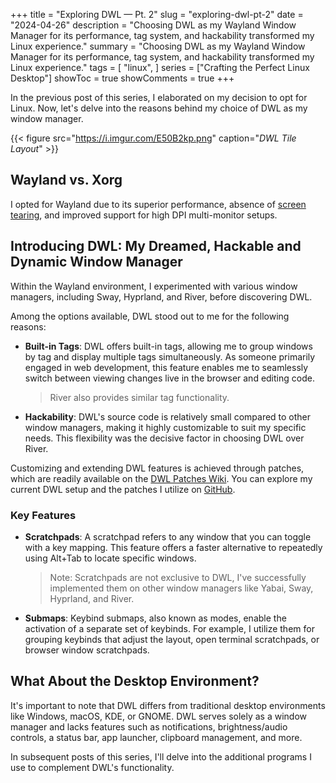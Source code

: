 +++
title = "Exploring DWL — Pt. 2"
slug = "exploring-dwl-pt-2"
date = "2024-04-26"
description = "Choosing DWL as my Wayland Window Manager for its performance, tag system, and hackability transformed my Linux experience."
summary = "Choosing DWL as my Wayland Window Manager for its performance, tag system, and hackability transformed my Linux experience."
tags = [
  "linux",
]
series = ["Crafting the Perfect Linux Desktop"]
showToc = true
showComments = true
+++

In the previous post of this series, I elaborated on my decision to opt for Linux. Now, let's delve into the reasons behind my choice of DWL as my window manager.

{{< figure src="https://i.imgur.com/E50B2kp.png" caption="*DWL Tile Layout*" >}}

## Wayland vs. Xorg

I opted for Wayland due to its superior performance, absence of [screen tearing](https://en.wikipedia.org/wiki/Screen_tearing), and improved support for high DPI multi-monitor setups.

## Introducing DWL: My Dreamed, Hackable and Dynamic Window Manager

Within the Wayland environment, I experimented with various window managers, including Sway, Hyprland, and River, before discovering DWL.

Among the options available, DWL stood out to me for the following reasons:

- **Built-in Tags**: DWL offers built-in tags, allowing me to group windows by tag and display multiple tags simultaneously. As someone primarily engaged in web development, this feature enables me to seamlessly switch between viewing changes live in the browser and editing code.

  > River also provides similar tag functionality.

- **Hackability**: DWL's source code is relatively small compared to other window managers, making it highly customizable to suit my specific needs. This flexibility was the decisive factor in choosing DWL over River.

Customizing and extending DWL features is achieved through patches, which are readily available on the [DWL Patches Wiki](https://codeberg.org/dwl/dwl-patches/wiki). You can explore my current DWL setup and the patches I utilize on [GitHub](https://github.com/wochap/dwl/tree/v0.6-a/patches-11-apr-2024/patches#patches).

### Key Features

- **Scratchpads**: A scratchpad refers to any window that you can toggle with a key mapping. This feature offers a faster alternative to repeatedly using Alt+Tab to locate specific windows.

  > Note: Scratchpads are not exclusive to DWL, I've successfully implemented them on other window managers like Yabai, Sway, Hyprland, and River.

- **Submaps**: Keybind submaps, also known as modes, enable the activation of a separate set of keybinds. For example, I utilize them for grouping keybinds that adjust the layout, open terminal scratchpads, or browser window scratchpads.

## What About the Desktop Environment?

It's important to note that DWL differs from traditional desktop environments like Windows, macOS, KDE, or GNOME. DWL serves solely as a window manager and lacks features such as notifications, brightness/audio controls, a status bar, app launcher, clipboard management, and more.

In subsequent posts of this series, I'll delve into the additional programs I use to complement DWL's functionality.

